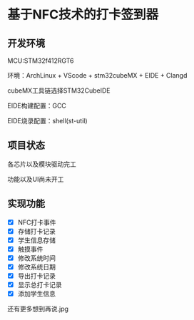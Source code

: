 # 基于NFC技术的打卡签到器

## 开发环境

MCU:STM32f412RGT6

环境：ArchLinux + VScode + stm32cubeMX + EIDE + Clangd

cubeMX工具链选择STM32CubeIDE

EIDE构建配置：GCC

EIDE烧录配置：shell(st-util)

## 项目状态

各芯片以及模块驱动完工

功能以及UI尚未开工

## 实现功能

- [x] NFC打卡事件
- [x] 存储打卡记录
- [x] 学生信息存储
- [x] 触摸事件
- [x] 修改系统时间
- [x] 修改系统日期
- [x] 导出打卡记录
- [x] 显示总打卡记录
- [x] 添加学生信息

还有更多想到再说.jpg
